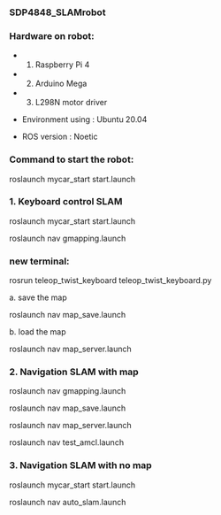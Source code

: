 ### SDP4848_SLAMrobot

### Hardware on robot: 
- 1. Raspberry Pi 4
- 2. Arduino Mega
- 3. L298N motor driver 

- Environment using : Ubuntu 20.04 
- ROS version : Noetic



###  Command to start the robot: 

roslaunch mycar_start start.launch 

### 1. Keyboard control SLAM

roslaunch mycar_start start.launch 

roslaunch nav gmapping.launch 
### new terminal:

rosrun teleop_twist_keyboard teleop_twist_keyboard.py



a. save the map

roslaunch nav map_save.launch 

b. load the map

roslaunch nav map_server.launch


### 2. Navigation SLAM with map

roslaunch nav gmapping.launch

roslaunch nav map_save.launch 

roslaunch nav map_server.launch

roslaunch nav test_amcl.launch 


### 3. Navigation SLAM with no map

roslaunch mycar_start start.launch 

roslaunch nav auto_slam.launch 




